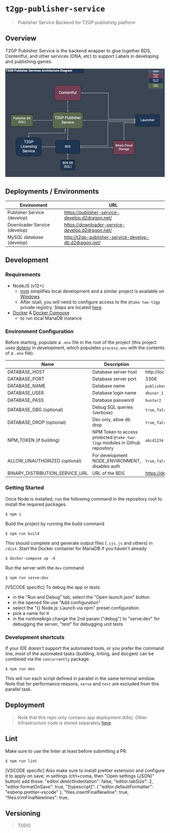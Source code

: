# `t2gp-publisher-service`

> Publisher Service Backend for T2GP publishing platform

## Overview

T2GP Publisher Service is the backend wrapper to glue together BDS, Contentful, and other services (DNA, etc) to support Labels in developing and publishing games.

![](docs/architecture_diagram.jpg)

## Deployments / Environments

| Environment | URL |
|-------------|-----|
| Publisher Service (develop) | https://publisher-service-develop.d2dragon.net/ |
| Downloader Service (develop) | https://downloader-service-develop.d2dragon.net/ |
| MySQL database (develop) | http://t2gp-publisher-service-develop-db.d2dragon.net/ |


## Development

### Requirements

- NodeJS (v12+)
  - [nvm](https://github.com/nvm-sh/nvm) simplifies local development and a similar project is available on [Windows](https://github.com/coreybutler/nvm-windows)
  - After istall, you will need to configure access to the `@take-two-t2gp` private registry. Steps are located [here](https://hub.gametools.dev/display/TGP/T2GP+Engineering+Getting+Started)
- [Docker](https://www.docker.com/) & [Docker Compose](https://docs.docker.com/compose/)
  - to run local MariaDB instance

### Environment Configuration

Before starting, populate a `.env` file in the root of the project (this project uses [dotenv](https://www.npmjs.com/package/dotenv) in development, which populates `process.env` with the contents of a `.env` file).

| Name                            | Description                                                                 | Example                  |
| --------------------------------| --------------------------------------------------------------------------- | ------------------------ |
| DATABASE_HOST                   | Database server host                                                        | http://localhost         |
| DATABASE_PORT                   | Database server port                                                        | 3306                     |
| DATABASE_NAME                   | Database name                                                               | `publisher_services_dev` |
| DATABASE_USER                   | Database login name                                                         | `dbuser_1`               |
| DATABASE_PASS                   | Database password                                                           | `hunter2`                |
| DATABASE_DBG (optional)         | Debug SQL queries (verbose)                                                 | `true`, `false`          |
| DATABASE_DROP (optional)        | Dev only, allow db drop                                                     | `true`, `false`          |
| NPM_TOKEN (if building)         | NPM Token to access protected `@take-two-t2gp` modules in Github repository | `abcd1234`               |
| ALLOW_UNAUTHORIZED (optional)   | For development NODE_ENVIRONMENT, disables auth                             | `true`, `false`          |
| BINARY_DISTRIBUTION_SERVICE_URL | URL of the BDS              |  https://dev.bds.api.2kcoretech.online/api/v1.0 |

### Getting Started

Once Node is installed, run the following command in the repository root to install the required packages.

    $ npm i

Build the project by running the build command

    $ npm run build

This should complete and generate output files (`.cjs.js` and others) in `/dist`. Start the Docker container for MariaDB if you haven't already

    $ docker-compose up -d

Run the server with the `dev` command

    $ npm run serve:dev

[VSCODE specific] To debug the app or tests:

- in the "Run and Debug" tab, select the "Open launch.json" button.
- in the opened file use "Add configuration"
- select the "{} Node.js: Launch via npm" preset configuration
- pick a name for it
- in the runtimeArgs change the 2nd param ("debug") to "serve:dev" for debugging the server, "test" for debugging unit tests

### Development shortcuts

If your IDE doesn't support the automated tools, or you prefer the command line, most of the automated tasks (building, linting, and docgen) can be combined via the `concurrently` package.

    $ npm run dev

This will run each script defined in parallel in the same terminal window. Note that for performance reasons, `serve` and `test` are excluded from this parallel task.

## Deployment

> Note that this repo only contains app deployment (k8s). 
> Other Infrastructure code is stored separately [here](https://github.com/take-two-t2gp/t2gp-publisher-service-infrastructure/)

## Lint

Make sure to use the linter at least before submitting a PR:

    $ npm run lint

[VSCODE specific] Also make sure to install prettier extension and configure it to apply on save; in settings (ctrl+coma, then "Open settings (JSON)" button) add those:
"editor.detectIndentation": false,
"editor.tabSize": 2,
"editor.formatOnSave": true,
"[typescript]": {
"editor.defaultFormatter": "esbenp.prettier-vscode"
},
"files.insertFinalNewline": true,
"files.trimFinalNewlines": true,

## Versioning

> TODO
